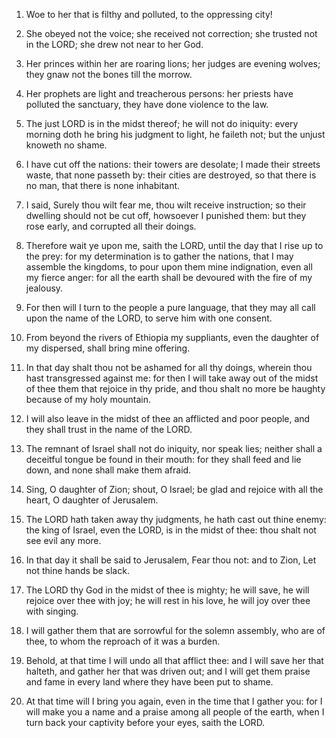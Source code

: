 1. Woe to her that is filthy and polluted, to the oppressing city!

2. She obeyed not the voice; she received not correction; she trusted
not in the LORD; she drew not near to her God.

3. Her princes within her are roaring lions; her judges are evening
wolves; they gnaw not the bones till the morrow.

4. Her prophets are light and treacherous persons: her priests have
polluted the sanctuary, they have done violence to the law.

5. The just LORD is in the midst thereof; he will not do iniquity:
every morning doth he bring his judgment to light, he faileth not; but
the unjust knoweth no shame.

6. I have cut off the nations: their towers are desolate; I made
their streets waste, that none passeth by: their cities are destroyed,
so that there is no man, that there is none inhabitant.

7. I said, Surely thou wilt fear me, thou wilt receive instruction;
so their dwelling should not be cut off, howsoever I punished them:
but they rose early, and corrupted all their doings.

8. Therefore wait ye upon me, saith the LORD, until the day that I
rise up to the prey: for my determination is to gather the nations,
that I may assemble the kingdoms, to pour upon them mine indignation,
even all my fierce anger: for all the earth shall be devoured with the
fire of my jealousy.

9. For then will I turn to the people a pure language, that they may
all call upon the name of the LORD, to serve him with one consent.

10. From beyond the rivers of Ethiopia my suppliants, even the
daughter of my dispersed, shall bring mine offering.

11. In that day shalt thou not be ashamed for all thy doings, wherein
thou hast transgressed against me: for then I will take away out of
the midst of thee them that rejoice in thy pride, and thou shalt no
more be haughty because of my holy mountain.

12. I will also leave in the midst of thee an afflicted and poor
people, and they shall trust in the name of the LORD.

13. The remnant of Israel shall not do iniquity, nor speak lies;
neither shall a deceitful tongue be found in their mouth: for they
shall feed and lie down, and none shall make them afraid.

14. Sing, O daughter of Zion; shout, O Israel; be glad and rejoice
with all the heart, O daughter of Jerusalem.

15. The LORD hath taken away thy judgments, he hath cast out thine
enemy: the king of Israel, even the LORD, is in the midst of thee:
thou shalt not see evil any more.

16. In that day it shall be said to Jerusalem, Fear thou not: and to
Zion, Let not thine hands be slack.

17. The LORD thy God in the midst of thee is mighty; he will save, he
will rejoice over thee with joy; he will rest in his love, he will joy
over thee with singing.

18. I will gather them that are sorrowful for the solemn assembly,
who are of thee, to whom the reproach of it was a burden.

19. Behold, at that time I will undo all that afflict thee: and I
will save her that halteth, and gather her that was driven out; and I
will get them praise and fame in every land where they have been put
to shame.

20. At that time will I bring you again, even in the time that I
gather you: for I will make you a name and a praise among all people
of the earth, when I turn back your captivity before your eyes,
saith the LORD.